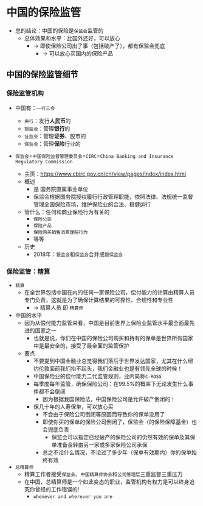 # 中国的保险监管

* 总的结论：中国的保险是`保监会`监管的
  * 总体效果和水平：比国外还好，可以放心
    * -> 即使保险公司出了事（包括破产了），都有保监会兜底
      * -> 可以放心买国内的保险产品

## 中国的保险监管细节

### 保险监管机构

* 中国有：`一行三会`
  * `央行`：发行**人民币**的
  * `银监会`：管理**银行**的
  * `证监会`：管理**证券**、股市的
  * `保监会`：管理**保险**行业的


* `保监会`=`中国保险监督管理委员会`=`CIRC`=`China Banking and Insurance Regulatory Commission`
  * 主页：https://www.cbirc.gov.cn/cn/view/pages/index/index.html
  * 概述
    * 是 国务院直属事业单位
    * 保监会根据国务院授权履行行政管理职能，依照法律、法规统一监督管理全国保险市场，维护保险业的合法、稳健运行
  * 管什么：任何和商业保险行为有关的
    * `保险公司`
    * `保险产品`
    * `保险购买销售消费理赔行为`
    * 等等
  * 历史
    * 2018年：`银监会`和`保监会`合并成`银保监会`

### 保险监管：精算

* `精算`
  * 在全世界包括中国在内的任何一家保险公司，偿付能力的计算由精算人员专门负责，这就是为了确保计算结果的可靠性、合规性和专业性
    * -> 精算人员 即 `精算师`
* 中国的水平
  * 因为从偿付能力监管来看，中国是目前世界上保险业监管水平最全面最先进的国家之一
    * 也就是说，你们在中国的保险公司购买和持有的保单是世界所有国家中是最安全的，接受了最全面的监管保护
  * 要点
    * 不要提到中国金融业总觉得我们落后于世界发达国家，尤其在什么纽约伦敦面前我们抬不起头，我们金融业也是有领先全球的时候！
    * 中国保险业的偿付能力二代监管规则，业内简称`C-ROSS`
    * 每季度每年监管，确保保险公司：在99.5%的概率下无论发生什么事件都不会倒闭
      * 因为根据我国保险法，中国保险公司是允许破产倒闭的！
    * 保几十年的人寿保单，可以放心买
      * 不会由于保险公司倒闭等原因而导致你的保单没用了
      * 即使你买的保单的保险公司倒闭了，保监会（的保险保障基金）也会兜底负责
        * 保监会可以指定已经破产的保险公司的仍然有效的保单及其保单准备金转由另一家或多家保险公司承保
      * 总之不论什么情况，不论过了多少年（保单有效期内）你的保单始终有效
* `总精算师`
  * 精算工作者接受`保监会`、`中国精算师协会`和`公司管理层`三重监督三重压力
  * 在中国，总精算师是一个如此变态的职业，监管机构有权力是可以终身追究你曾经的工作错误的!
    * `whenever and wherever you are`
